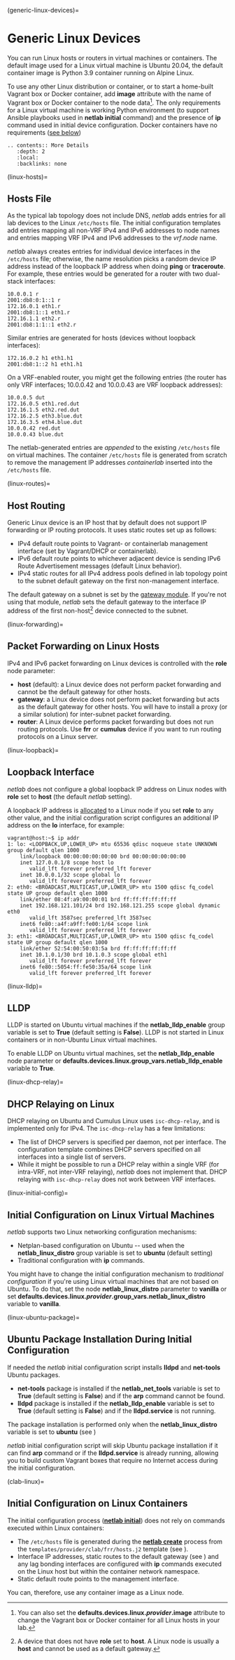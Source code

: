 (generic-linux-devices)=
# Generic Linux Devices

You can run Linux hosts or routers in virtual machines or containers. The default image used for a Linux virtual machine is Ubuntu 20.04, the default container image is Python 3.9 container running on Alpine Linux.

To use any other Linux distribution or container, or to start a home-built Vagrant box or Docker container, add **image** attribute with the name of Vagrant box or Docker container to the node data[^GL]. The only requirements for a Linux virtual machine is working Python environment (to support Ansible playbooks used in **netlab initial** command) and the presence of **ip** command used in initial device configuration. Docker containers have no requirements ([see below](clab-linux))

```eval_rst
.. contents:: More Details
   :depth: 2
   :local:
   :backlinks: none
```

[^GL]: You can also set the **defaults.devices.linux._provider_.image** attribute to change the Vagrant box or Docker container for all Linux hosts in your lab.

(linux-hosts)=
## Hosts File

As the typical lab topology does not include DNS, _netlab_ adds entries for all lab devices to the Linux `/etc/hosts` file. The initial configuration templates add entries mapping all non-VRF IPv4 and IPv6 addresses to node names and entries mapping VRF IPv4 and IPv6 addresses to the *vrf*.*node* name.

*netlab* always creates entries for individual device interfaces in the `/etc/hosts` file; otherwise, the name resolution picks a random device IP address instead of the loopback IP address when doing **ping** or **traceroute**. For example, these entries would be generated for a router with two dual-stack interfaces:

```
10.0.0.1 r
2001:db8:0:1::1 r
172.16.0.1 eth1.r
2001:db8:1::1 eth1.r
172.16.1.1 eth2.r
2001:db8:1:1::1 eth2.r
```

Similar entries are generated for hosts (devices without loopback interfaces):

```
172.16.0.2 h1 eth1.h1
2001:db8:1::2 h1 eth1.h1
```

On a VRF-enabled router, you might get the following entries (the router has only VRF interfaces; 10.0.0.42 and 10.0.0.43 are VRF loopback addresses):

```
10.0.0.5 dut
172.16.0.5 eth1.red.dut
172.16.1.5 eth2.red.dut
172.16.2.5 eth3.blue.dut
172.16.3.5 eth4.blue.dut
10.0.0.42 red.dut
10.0.0.43 blue.dut
```

The netlab-generated entries are *appended* to the existing `/etc/hosts` file on virtual machines. The container `/etc/hosts` file is generated from scratch to remove the management IP addresses *containerlab* inserted into the `/etc/hosts` file.

(linux-routes)=
## Host Routing

Generic Linux device is an IP host that by default does not support IP forwarding or IP routing protocols. It uses static routes set up as follows:

* IPv4 default route points to Vagrant- or containerlab management interface (set by Vagrant/DHCP or containerlab).
* IPv6 default route points to whichever adjacent device is sending IPv6 Route Advertisement messages (default Linux behavior).
* IPv4 static routes for all IPv4 address pools defined in lab topology point to the subnet default gateway on the first non-management interface.

The default gateway on a subnet is set by the [gateway module](../module/gateway.md). If you're not using that module, _netlab_ sets the default gateway to the interface IP address of the first non-host[^NH] device connected to the subnet.

[^NH]: A device that does not have **role** set to **host**. A Linux node is usually a **host** and cannot be used as a default gateway.

(linux-forwarding)=
## Packet Forwarding on Linux Hosts

IPv4 and IPv6 packet forwarding on Linux devices is controlled with the **role** node parameter:

* **host** (default): a Linux device does not perform packet forwarding and cannot be the default gateway for other hosts.
* **gateway**: a Linux device does not perform packet forwarding but acts as the default gateway for other hosts. You will have to install a proxy (or a similar solution) for inter-subnet packet forwarding.
* **router**: A Linux device performs packet forwarding but does not run routing protocols. Use **frr** or **cumulus** device if you want to run routing protocols on a Linux server.

(linux-loopback)=
## Loopback Interface

_netlab_ does not configure a global loopback IP address on Linux nodes with **role** set to **host** (the default _netlab_ setting).

A loopback IP address is [allocated](../example/addressing-tutorial.md#loopback-addresses) to a Linux node if you set **role** to any other value, and the initial configuration script configures an additional IP address on the **lo** interface, for example:

```
vagrant@host:~$ ip addr
1: lo: <LOOPBACK,UP,LOWER_UP> mtu 65536 qdisc noqueue state UNKNOWN group default qlen 1000
    link/loopback 00:00:00:00:00:00 brd 00:00:00:00:00:00
    inet 127.0.0.1/8 scope host lo
       valid_lft forever preferred_lft forever
    inet 10.0.0.1/32 scope global lo
       valid_lft forever preferred_lft forever
2: eth0: <BROADCAST,MULTICAST,UP,LOWER_UP> mtu 1500 qdisc fq_codel state UP group default qlen 1000
    link/ether 08:4f:a9:00:00:01 brd ff:ff:ff:ff:ff:ff
    inet 192.168.121.101/24 brd 192.168.121.255 scope global dynamic eth0
       valid_lft 3587sec preferred_lft 3587sec
    inet6 fe80::a4f:a9ff:fe00:1/64 scope link
       valid_lft forever preferred_lft forever
3: eth1: <BROADCAST,MULTICAST,UP,LOWER_UP> mtu 1500 qdisc fq_codel state UP group default qlen 1000
    link/ether 52:54:00:50:03:5a brd ff:ff:ff:ff:ff:ff
    inet 10.1.0.1/30 brd 10.1.0.3 scope global eth1
       valid_lft forever preferred_lft forever
    inet6 fe80::5054:ff:fe50:35a/64 scope link
       valid_lft forever preferred_lft forever
```

(linux-lldp)=
## LLDP

LLDP is started on Ubuntu virtual machines if the **netlab_lldp_enable** group variable is set to **True** (default setting is **False**). LLDP is not started in Linux containers or in non-Ubuntu Linux virtual machines.

To enable LLDP on Ubuntu virtual machines, set the **netlab_lldp_enable** node parameter or **defaults.devices.linux.group_vars.netlab_lldp_enable** variable to **True**.

(linux-dhcp-relay)=
## DHCP Relaying on Linux

DHCP relaying on Ubuntu and Cumulus Linux uses `isc-dhcp-relay`, and is implemented only for IPv4. The `isc-dhcp-relay` has a few limitations:

* The list of DHCP servers is specified per daemon, not per interface. The configuration template combines DHCP servers specified on all interfaces into a single list of servers.
* While it might be possible to run a DHCP relay within a single VRF (for intra-VRF, not inter-VRF relaying), _netlab_ does not implement that. DHCP relaying with `isc-dhcp-relay` does not work between VRF interfaces.

(linux-initial-config)=
## Initial Configuration on Linux Virtual Machines

_netlab_ supports two Linux networking configuration mechanisms:

* Netplan-based configuration on Ubuntu -- used when  the **netlab_linux_distro** group variable is set to **ubuntu** (default setting)
* Traditional configuration with **ip** commands.

You might have to change the initial configuration mechanism to *traditional configuration* if you're using Linux virtual machines that are not based on Ubuntu. To do that, set the node **netlab_linux_distro** parameter to **vanilla** or set **defaults.devices.linux._provider_.group_vars.netlab_linux_distro** variable to **vanilla**.

(linux-ubuntu-package)=
## Ubuntu Package Installation During Initial Configuration

If needed the _netlab_ initial configuration script installs **lldpd** and **net-tools** Ubuntu packages.

* **net-tools** package is installed if the **netlab_net_tools** variable is set to **True** (default setting is **False**) and if the **arp** command cannot be found.
* **lldpd** package is installed if the **netlab_lldp_enable** variable is set to **True** (default setting is **False**) and if the **lldpd.service** is not running.

The package installation is performed only when the **netlab_linux_distro** variable is set to **ubuntu** (see [](linux-initial-config))

_netlab_ initial configuration script will skip Ubuntu package installation if it can find **arp** command or if the **lldpd.service** is already running, allowing you to build custom Vagrant boxes that require no Internet access during the initial configuration.

(clab-linux)=
## Initial Configuration on Linux Containers

The initial configuration process (**[netlab initial](../netlab/initial.md)**) does not rely on commands executed within Linux containers:

* The `/etc/hosts` file is generated during the **[netlab create](../netlab/create.md)** process from the ```templates/provider/clab/frr/hosts.j2``` template (see [](clab-config-template)).
* Interface IP addresses, static routes to the default gateway (see [](linux-routes)) and any lag bonding interfaces are configured with **ip** commands executed on the Linux host but within the container network namespace.
* Static default route points to the management interface.

You can, therefore, use any container image as a Linux node.